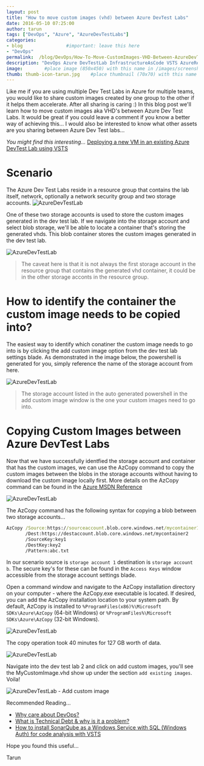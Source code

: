 ```yaml
---
layout: post
title: "How to move custom images (vhd) between Azure DevTest Labs"
date: 2016-05-10 07:25:00 
author: tarun 
tags: ["DevOps", "Azure", "AzureDevTestLabs"]
categories:
- blog                #important: leave this here
- "DevOps"
permalink:  /blog/DevOps/How-To-Move-CustomImages-VHD-Between-AzureDevTestLabs
description: "DevOps Azure DevTestLab InfrastructureAsCode VSTS AzureResourceManager InfrastructureAutomation VHD CustomImages"
image:        #place image (850x450) with this name in /images/screenshots
thumb: thumb-icon-tarun.jpg    #place thumbnail (70x70) with this name in /images/screenshots/thumbs/
---
```

Like me if you are using multiple Dev Test Labs in Azure for multiple teams, you would like to share custom images created by one group to the other if it helps them accelerate. After all sharing is caring :) In this blog post we'll learn how to move custom images aka VHD's between Azure Dev Test Labs. It would be great if you could leave a comment if you know a better way of achieving this... I would also be interested to know what other assets are you sharing between Azure Dev Test labs...
<!--more--> 

_You might find this interesting..._ [Deploying a new VM in an existing Azure DevTest Lab using VSTS](http://www.visualstudiogeeks.com/blog/DevOps/Deploy-New-VM-To-Existing-AzureDevTestLab-From-VSTS)

# Scenario
The Azure Dev Test Labs reside in a resource group that contains the lab itself, network, optionally a network security group and two storage accounts. 
![AzureDevTestLab]({{site.url}}/images/screenshots/tarun/AzureDTL/AzureDtl_ResourceGroupDiagram.png)

One of these two storage accounts is used to store the custom images generated in the dev test lab. If we navigate into the storage account and select blob storage, we'll be able to locate a container that's storing the generated vhds. This blob container stores the custom images generated in the dev test lab. 

![AzureDevTestLab]({{site.url}}/images/screenshots/tarun/AzureDTL/AzureDtl_VSTS_GeneratedVhdStorageAccount.png)

> The caveat here is that it is not always the first storage account in the resource group that contains the generated vhd container, it could be in the other storage acconts in the resource group.

# How to identify the container the custom image needs to be copied into?  
The easiest way to identify which conatiner the custom image needs to go into is by clicking the add custom image option from the dev test lab settings blade. As demonstrated in the image below, the powershell is generated for you, simply reference the name of the storage account from here. 

![AzureDevTestLab]({{site.url}}/images/screenshots/tarun/AzureDTL/AzureDtl_VSTS_GenerateCustomImageOption.png)

> The storage account listed in the auto generated powershell in the add custom image window is the one your custom images need to go into.    

# Copying Custom Images between Azure DevTest Labs
Now that we have successfully identfied the storage account and container that has the custom images, we can use the AzCopy command to copy the custom images between the blobs in the storage accounts without having to download the custom image locally first. More details on the AzCopy command can be found in the [Azure MSDN Reference](https://azure.microsoft.com/en-gb/documentation/articles/storage-use-azcopy/)

 ![AzureDevTestLab]({{site.url}}/images/screenshots/tarun/AzureDTL/AzureDtl_CopyCustomImageBetweenTwoDevTestLabs.png)

The AzCopy command has the following syntax for copying a blob between two storage accounts... 

``` cmd  
AzCopy /Source:https://sourceaccount.blob.core.windows.net/mycontainer1 
       /Dest:https://destaccount.blob.core.windows.net/mycontainer2 
       /SourceKey:key1 
       /DestKey:key2 
       /Pattern:abc.txt
```

In our scenario source is `storage account 1` destination is `storage account b`. The secure key's for these can be found in the `Access Keys` window accessible from the storage account settings blade. 

Open a command window and navigate to the AzCopy installation directory on your computer - where the AzCopy.exe executable is located. If desired, you can add the AzCopy installation location to your system path. By default, AzCopy is installed to `%ProgramFiles(x86)%\Microsoft SDKs\Azure\AzCopy` (64-bit Windows) or `%ProgramFiles%\Microsoft SDKs\Azure\AzCopy` (32-bit Windows).

![AzureDevTestLab]({{site.url}}/images/screenshots/tarun/AzureDTL/AzureDtl_Task_AzCopyBetweenTwoStorageAccounts.png)

The copy operation took 40 minutes for 127 GB worth of data.

![AzureDevTestLab]({{site.url}}/images/screenshots/tarun/AzureDTL/AzureDtl_AzCopy_Summary.png)

Navigate into the dev test lab 2 and click on add custom images, you'll see the MyCustomImage.vhd show up under the section `add existing images`. Voila!

![AzureDevTestLab - Add custom image]({{site.url}}/images/screenshots/tarun/AzureDTL/AzureDtl_ImportCustomImages.png)

Recommended Reading... 

- [Why care about DevOps?](http://www.visualstudiogeeks.com/blog/devops/marry-cloud-and-devops-enterprise-devops-is-for-real)
- [What is Technical Debt & why is it a problem?](http://www.visualstudiogeeks.com/blog/sonarqube/devops/Configure-TFS2015-with-SonarQube-using-BuildTask-to-Track-Technical-Debt)
- [How to install SonarQube as a Windows Service with SQL (Windows Auth) for code analysis with VSTS](http://www.visualstudiogeeks.com/blog/DevOps/Install-SonarQube-As-WindowsService-With-SQLServer-WindowsAuth-VSTS-TeamBuild)

Hope you found this useful...  

Tarun